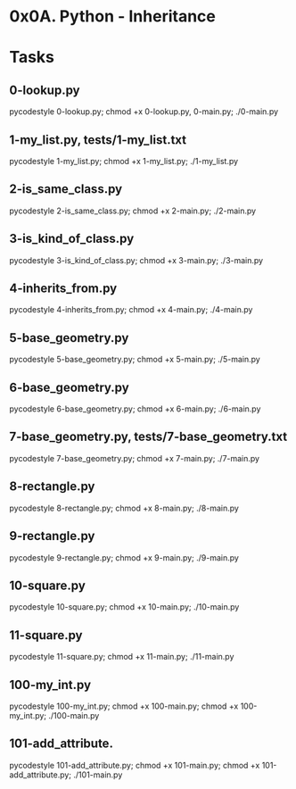 # 0x0A. Python - Inheritance

# Tasks
## 0-lookup.py
pycodestyle 0-lookup.py; chmod +x 0-lookup.py, 0-main.py; ./0-main.py


## 1-my_list.py, tests/1-my_list.txt
pycodestyle 1-my_list.py; chmod +x 1-my_list.py; ./1-my_list.py

## 2-is_same_class.py
pycodestyle 2-is_same_class.py; chmod +x 2-main.py; ./2-main.py

## 3-is_kind_of_class.py
pycodestyle 3-is_kind_of_class.py; chmod +x 3-main.py; ./3-main.py

## 4-inherits_from.py
pycodestyle 4-inherits_from.py; chmod +x 4-main.py; ./4-main.py

## 5-base_geometry.py
pycodestyle 5-base_geometry.py; chmod +x 5-main.py; ./5-main.py

## 6-base_geometry.py
pycodestyle 6-base_geometry.py; chmod +x 6-main.py; ./6-main.py

## 7-base_geometry.py, tests/7-base_geometry.txt
pycodestyle 7-base_geometry.py; chmod +x 7-main.py; ./7-main.py

## 8-rectangle.py
pycodestyle 8-rectangle.py; chmod +x 8-main.py; ./8-main.py

## 9-rectangle.py
pycodestyle 9-rectangle.py; chmod +x 9-main.py; ./9-main.py

## 10-square.py
pycodestyle 10-square.py; chmod +x 10-main.py; ./10-main.py

## 11-square.py
pycodestyle 11-square.py; chmod +x 11-main.py; ./11-main.py

## 100-my_int.py
pycodestyle 100-my_int.py; chmod +x 100-main.py; chmod +x 100-my_int.py; ./100-main.py

## 101-add_attribute.
pycodestyle 101-add_attribute.py; chmod +x 101-main.py; chmod +x 101-add_attribute.py; ./101-main.py

